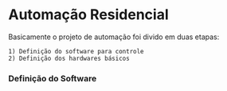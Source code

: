 Automação Residencial
===================================================

Basicamente o projeto de automação foi divido em duas etapas:
```
1) Definição do software para controle
2) Definição dos hardwares básicos
```

<h3> Definição do Software </h3>

